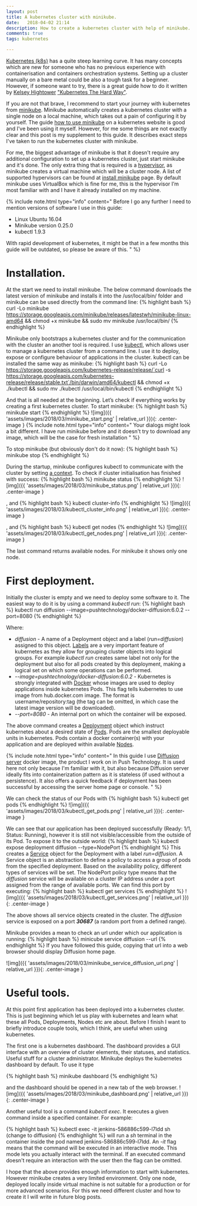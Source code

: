 ```yaml
---
layout: post
title: A kubernetes cluster with minikube.
date:   2018-04-02 21:14
description: How to create a kubernetes cluster with help of minikube.
comments: true
tags: kubernetes

---
```


[Kubernetes (k8s)](https://kubernetes.io) has a quite steep learning curve. It has many concepts which are new for someone who has no previous experience with containerisation and containers orchestration systems. Setting up a cluster manually on a bare metal could be also a tough task for a beginner. However, if someone want to try, there is a great guide how to do it written by [Kelsey Hightower](https://twitter.com/kelseyhightower) ["Kubernetes The Hard Way"](https://github.com/kelseyhightower/kubernetes-the-hard-way).

If you are not that brave, I recommend to start your journey with kubernetes from [minikube](https://github.com/kubernetes/minikube). Minikube automatically creates a kubernetes cluster with a single node on a local machine, which takes out a pain of configuring it by yourself. The guide [how to use minikube](https://kubernetes.io/docs/getting-started-guides/minikube/) on a kubernetes website is good and I've been using it myself. However, for me some things are not exactly clear and this post is my supplement to this guide. It describes exact steps I've taken to run the kubernetes cluster with minikube.

For me, the biggest advantage of minikube is that it doesn't require any additional configuration to set up a kubernetes cluster, just start minikube and it's done. The only extra thing that is required is a [hypervisor](https://en.wikipedia.org/wiki/Hypervisor), as minikube creates a virtual machine which will be a cluster node. A list of supported hypervisors can be found at [install minikube](https://kubernetes.io/docs/tasks/tools/install-minikube/) page. By default minikube uses VirtualBox which is fine for me, this is the hypervisor I’m most familiar with and I have it already installed on my machine.

{% include note.html type="info" content="
Before I go any further I need to mention versions of software I use in this guide:
* Linux Ubuntu 16.04
* Minikube version 0.25.0
* kubectl 1.9.3

With rapid development of kubernetes, it might be that in a few months this guide will be outdated, so please be aware of this.
" %}

# Installation.

At the start we need to install minikube. The below command downloads the latest version of minikube and installs it into the /usr/local/bin/ folder and minikube can be used directly from the command line:
{% highlight bash %}
curl -Lo minikube https://storage.googleapis.com/minikube/releases/latestwh/minikube-linux-amd64 && chmod +x minikube && sudo mv minikube /usr/local/bin/
{% endhighlight %}

Minikube only bootstraps a kubernetes cluster and for the communication with the cluster an another tool is required. I use [kubectl](https://kubernetes.io/docs/tasks/tools/install-kubectl/), which allows user to manage a kubernetes cluster from a command line. I use it to deploy, expose or configure behaviour of applications in the cluster. kubectl can be installed the same way as minikube:
{% highlight bash %}
curl -Lo https://storage.googleapis.com/kubernetes-release/release/`curl -s https://storage.googleapis.com/kubernetes-release/release/stable.txt`/bin/darwin/amd64/kubectl
&& chmod +x ./kubectl && sudo mv ./kubectl /usr/local/bin/kubectl
{% endhighlight %}

And that is all needed at the beginning. Let’s check if everything works by creating a first kubernetes cluster. To start minikube:
{% highlight bash %}
minikube start
{% endhighlight %}
![img]({{ 'assets/images/2018/03/minikube_start.png' | relative_url }}){: .center-image }
{% include note.html type="info" content="
Your dialogs might look a bit different. I have run minikube before and it doesn't try to download any image, which will be the case for fresh installation
" %}

To stop minikube (but obviously don't do it now):
{% highlight bash %}
minikube stop
{% endhighlight %}

During the startup, minikube configures kubectl to communicate with the cluster by setting [a context](https://kubernetes.io/docs/tasks/access-application-cluster/configure-access-multiple-clusters/). To check if cluster initialisation has finished with success:
{% highlight bash %}
minikube status
{% endhighlight %}
![img]({{ 'assets/images/2018/03/minikube_status.png' | relative_url }}){: .center-image }

, and
{% highlight bash %}
kubectl cluster-info
{% endhighlight %}
![img]({{ 'assets/images/2018/03/kubectl_cluster_info.png' | relative_url }}){: .center-image }

, and
{% highlight bash %}
kubectl get nodes
{% endhighlight %}
![img]({{ 'assets/images/2018/03/kubectl_get_nodes.png' | relative_url }}){: .center-image }

The last command returns available nodes. For minikube it shows only one node.

# First deployment.

Initially the cluster is empty and we need to deploy some software to it. The easiest way to do it is by using a command _kubectl run_:
{% highlight bash %}
kubectl run diffusion --image=pushtechnology/docker-diffusion:6.0.2 --port=8080
{% endhighlight %}

Where:
* _diffusion_ - A name of a Deployment object and a label (_run=diffusion_) assigned to this object. [Labels](https://kubernetes.io/docs/concepts/overview/working-with-objects/labels/) are a very important feature of kubernetes as they allow for grouping cluster objects into logical groups. For example _kubectl run_ creates same label not only for the deployment but also for all pods created by this deployment, making a logical set on which some operations can be performed.
* _--image=pushtechnology/docker-diffusion:6.0.2_ - Kubernetes is strongly integrated with [Docker](https://kubernetes.io/docs/concepts/containers/images/) whose images are used to deploy applications inside kubernetes Pods. This flag tells kubernetes to use image from hub.docker.com image. The format is username/repository:tag (the tag can be omitted, in which case the latest image version will be downloaded).
* _--port=8080_ - An internal port on which the container will be exposed.

The above command creates a [Deployment](https://kubernetes.io/docs/concepts/workloads/controllers/deployment/) object which instruct kubernetes about a desired state of [Pods](https://kubernetes.io/docs/concepts/workloads/pods/pod/). Pods are the smallest deployable units in kubernetes. Pods contain a docker container(s) with your application and are deployed within available [Nodes](https://kubernetes.io/docs/concepts/architecture/nodes/).

{% include note.html type="info" content="
In this guide I use [Diffusion server](https://www.pushtechnology.com/developers/) docker image, the product I work on in Push Technology. It is used here not only because I'm familiar with it, but also because Diffusion server ideally fits into containerization pattern as it is stateless (if used without a persistence). It also offers a quick feedback if deployment has been successful by accessing the server home page or console.
" %}

We can check the status of our Pods with
{% highlight bash %}
kubectl get pods
{% endhighlight %}
![img]({{ 'assets/images/2018/03/kubectl_get_pods.png' | relative_url }}){: .center-image }

We can see that our application has been deployed successfully (Ready: 1/1, Status: Running), however it is still not visible/accessible from the outside of its Pod. To expose it to the outside world:
{% highlight bash %}
kubectl expose deployment diffusion --type=NodePort
{% endhighlight %}
This creates a [Service](https://kubernetes.io/docs/concepts/services-networking/service/) object for the Deployment with a label _run=diffusion_. A Service object is an abstraction to define a policy to access a group of pods from the specified deployment. Based on the availability policy, different types of services will be set. The NodePort policy type means that the _diffusion_ service will be available on a cluster IP address under a port assigned from the range of available ports. We can find this port by executing:
{% highlight bash %}
kubectl get services
{% endhighlight %}
![img]({{ 'assets/images/2018/03/kubectl_get_services.png' | relative_url }}){: .center-image }

The above shows all service objects created in the cluster. The _diffusion_ service is exposed on a port ***30687*** (a random port from a defined range).

Minikube provides a mean to check an url under which our application is running:
{% highlight bash %}
minicube service diffusion --url
{% endhighlight %}
If you have followed this guide, copying that url into a web browser should display Diffusion home page.

![img]({{ 'assets/images/2018/03/minikube_service_diffusion_url.png' | relative_url }}){: .center-image }

# Useful tools.

At this point first application has been deployed into a kubernetes cluster. This is just beginning which let us play with kubernetes and learn what these all Pods, Deployments, Nodes etc are about. Before I finish I want to briefly introduce couple tools, which I think, are useful when using kubernetes. 

The first one is a kubernetes dashboard. The dashboard provides a GUI interface with an overview of cluster elements, their statuses, and statistics. Useful stuff for a cluster administrator. Minikube deploys the kubernetes dashboard by default. To use it type

{% highlight bash %}
minikube dashboard
{% endhighlight %}

and the dashboard should be opened in a new tab of the web browser.
![img]({{ 'assets/images/2018/03/minikube_dashboard.png' | relative_url }}){: .center-image }


Another useful tool is a command _kubectl exec_. It executes a given command inside a specified container. For example:

{% highlight bash %}
kubectl exec -it jenkins-586886c599-l7ldd sh (change to diffusion)
{% endhighlight %}
will run a _sh_ terminal in the container inside the pod named jenkins-586886c599-l7ldd. An _-it_ flag means that the command will be executed in an interactive mode. This mode lets you actually interact with the terminal. If an executed command doesn't require an interaction with the user then the flag can be omitted.

I hope that the above provides enough information to start with kubernetes. However minikube creates a very limited environment. Only one node, deployed locally inside virtual machine is not suitable for a production or for more advanced scenarios. For this we need different cluster and how to create it I will write in future blog posts.

